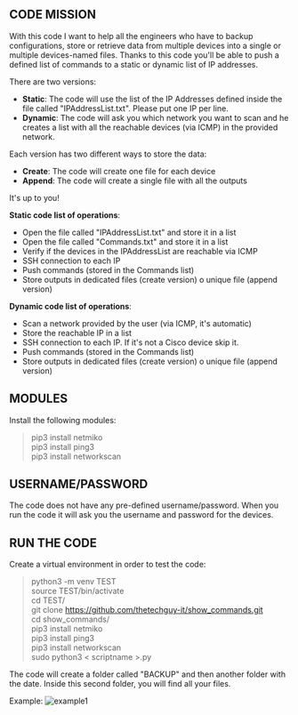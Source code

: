 ## CODE MISSION
With this code I want to help all the engineers who have to backup configurations, store or retrieve data from multiple devices into a single or multiple devices-named files. Thanks to this code you'll be able to push a defined list of commands to a static or dynamic list of IP addresses.     

There are two versions:    
- **Static**: The code will use the list of the IP Addresses defined inside the file called "IPAddressList.txt". Please put one IP per line.      
- **Dynamic**: The code will ask you which network you want to scan and he creates a list with all the reachable devices (via ICMP) in the provided network.       

Each version has two different ways to store the data:
- **Create**: The code will create one file for each device     
- **Append**: The code will create a single file with all the outputs     

It's up to you!


**Static code list of operations**:
- Open the file called "IPAddressList.txt" and store it in a list
- Open the file called "Commands.txt" and store it in a list
- Verify if the devices in the IPAddressList are reachable via ICMP
- SSH connection to each IP
- Push commands (stored in the Commands list)
- Store outputs in dedicated files (create version) o unique file (append version)

**Dynamic code list of operations**:
- Scan a network provided by the user (via ICMP, it's automatic)
- Store the reachable IP in a list
- SSH connection to each IP. If it's not a Cisco device skip it.
- Push commands (stored in the Commands list)
- Store outputs in dedicated files (create version) o unique file (append version)

## MODULES
Install the following modules:

> pip3 install netmiko       
> pip3 install ping3         
> pip3 install networkscan       

## USERNAME/PASSWORD
The code does not have any pre-defined username/password. When you run the code it will ask you the username and password for the devices.

## RUN THE CODE
Create a virtual environment in order to test the code:     

> python3 -m venv TEST        
> source TEST/bin/activate         
> cd TEST/            
> git clone https://github.com/thetechguy-it/show_commands.git         
> cd show_commands/         
> pip3 install netmiko         
> pip3 install ping3        
> pip3 install networkscan          
> sudo python3 < scriptname >.py         

The code will create a folder called "BACKUP" and then another folder with the date. Inside this second folder, you will find all your files.

Example:
![example1](https://github.com/thetechguy-it/show_commands/blob/main/example1.png)